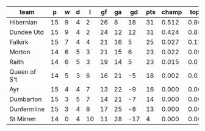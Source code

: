 |     team     | p  | w | d | l  | gf | ga | gd  | pts | champ | top2  | top3  | top4  |  5-7  | bot4  | bot3  | bot2  |
|--------------|----|---|---|----|----|----|-----|-----|-------|-------|-------|-------|-------|-------|-------|-------|
| Hibernian    | 15 | 9 | 4 |  2 | 26 |  8 |  18 |  31 | 0.512 | 0.867 | 0.962 | 0.990 | 0.010 | 0.000 | 0.000 | 0.000|
| Dundee Utd   | 15 | 9 | 4 |  2 | 24 | 12 |  12 |  31 | 0.424 | 0.832 | 0.945 | 0.982 | 0.018 | 0.001 | 0.000 | 0.000|
| Falkirk      | 15 | 7 | 4 |  4 | 21 | 16 |   5 |  25 | 0.027 | 0.121 | 0.412 | 0.675 | 0.316 | 0.042 | 0.009 | 0.001|
| Morton       | 14 | 6 | 5 |  3 | 21 | 15 |   6 |  23 | 0.022 | 0.095 | 0.334 | 0.600 | 0.383 | 0.063 | 0.017 | 0.004|
| Raith        | 14 | 6 | 5 |  3 | 19 | 14 |   5 |  23 | 0.015 | 0.072 | 0.266 | 0.514 | 0.461 | 0.087 | 0.025 | 0.004|
| Queen of S't | 14 | 5 | 3 |  6 | 16 | 21 |  -5 |  18 | 0.002 | 0.012 | 0.068 | 0.181 | 0.693 | 0.313 | 0.127 | 0.035|
| Ayr          | 15 | 4 | 4 |  7 | 13 | 22 |  -9 |  16 | 0.000 | 0.000 | 0.009 | 0.036 | 0.551 | 0.728 | 0.413 | 0.168|
| Dumbarton    | 15 | 3 | 5 |  7 | 14 | 21 |  -7 |  14 | 0.000 | 0.000 | 0.000 | 0.003 | 0.156 | 0.954 | 0.842 | 0.607|
| Dunfermline  | 15 | 3 | 4 |  8 | 17 | 25 |  -8 |  13 | 0.000 | 0.000 | 0.004 | 0.021 | 0.387 | 0.819 | 0.593 | 0.269|
| St Mirren    | 14 | 0 | 4 | 10 | 11 | 28 | -17 |   4 | 0.000 | 0.000 | 0.000 | 0.000 | 0.025 | 0.994 | 0.975 | 0.912|
